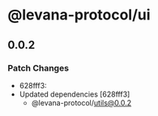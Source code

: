# @levana-protocol/ui

## 0.0.2

### Patch Changes

- 628fff3:
- Updated dependencies [628fff3]
  - @levana-protocol/utils@0.0.2
